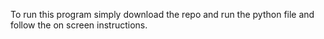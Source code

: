 To run this program simply download the repo and run the python file and follow the on screen instructions.
